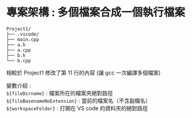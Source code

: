 # 專案架構 : 多個檔案合成一個執行檔案

```
Project1/
├── .vscode/
├── main.cpp
├── a.h
├── a.cpp
├── b.h
└── b.cpp
```

相較於 Project1 修改了第 11 行的內容 (讓 gcc 一次編譯多個檔案)

變數介紹 :  
`${fileDirname}` : 檔案所在的檔案夾絕對路徑  
`${fileBasenameNoExtension}` : 當前的檔案名（不含副檔名）  
`${workspaceFolder}` : 打開在 VS code 的資料夾的絕對路徑